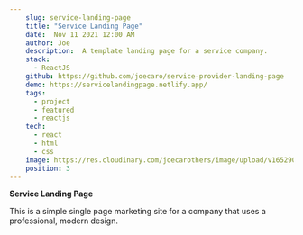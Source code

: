 ```yaml
---
    slug: service-landing-page
    title: "Service Landing Page"
    date:  Nov 11 2021 12:00 AM
    author: Joe
    description:  A template landing page for a service company.
    stack: 
      - ReactJS
    github: https://github.com/joecaro/service-provider-landing-page
    demo: https://servicelandingpage.netlify.app/
    tags:
      - project 
      - featured 
      - reactjs
    tech:
      - react
      - html
      - css
    image: https://res.cloudinary.com/joecarothers/image/upload/v1652902016/misc/Projects/landing-mockup_gymzoz.png
    position: 3
---
```


**Service Landing Page**

This is a simple single page marketing site for a company that uses a professional, modern design.
